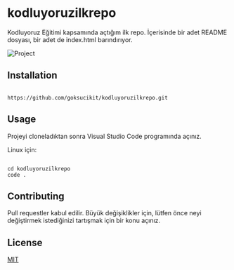 # kodluyoruzilkrepo
Kodluyoruz Eğitimi kapsamında açtığım ilk repo. İçerisinde bir adet README dosyası, bir adet de index.html barındırıyor.

![Project](https://gss.gs/RnZ.png)

## Installation
```

https://github.com/goksucikit/kodluyoruzilkrepo.git

```

## Usage 

Projeyi cloneladıktan sonra Visual Studio Code programında açınız.

Linux için:

```

cd kodluyoruzilkrepo
code .

```

## Contributing
Pull requestler kabul edilir. Büyük değişiklikler için, lütfen önce neyi değiştirmek istediğinizi tartışmak için bir konu açınız.

## License
[MIT](https://choosealicense.com/licenses/mit/)
